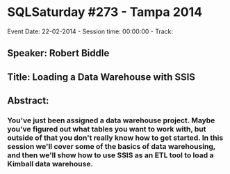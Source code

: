 # SQLSaturday #273 - Tampa 2014
Event Date: 22-02-2014 - Session time: 00:00:00 - Track: 
## Speaker: Robert Biddle
## Title: Loading a Data Warehouse with SSIS
## Abstract:
### You've just been assigned a data warehouse project. Maybe you've figured out what tables you want to work with, but outside of that you don't really know how to get started. In this session we'll cover some of the basics of data warehousing, and then we'll show how to use SSIS as an ETL tool to load a Kimball data warehouse.
